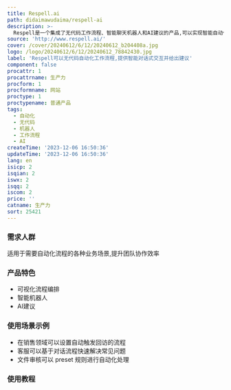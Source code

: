 ```yaml
---
title: Respell.ai
path: didaimawudaima/respell-ai
description: >-
  Respell是一个集成了无代码工作流程、智能聊天机器人和AI建议的产品,可以实现智能自动化很多重复性工作。主要功能包括:可视化搭建自动化流程、基于自然语言交互的机器人、AI驱动的智能建议等。Respell可显著提升工作效率,降低操作成本。
source: 'http://www.respell.ai/'
cover: /cover/20240612/6/12/20240612_b204408a.jpg
logo: /logo/20240612/6/12/20240612_78842430.jpg
label: 'Respell可以无代码自动化工作流程,提供智能对话式交互并给出建议'
component: false
procattr: 1
procattrname: 生产力
procform: 1
procformname: 网站
proctype: 1
proctypename: 普通产品
tags:
  - 自动化
  - 无代码
  - 机器人
  - 工作流程
  - AI
createTime: '2023-12-06 16:50:36'
updateTime: '2023-12-06 16:50:36'
lang: en
isicp: 2
isqian: 2
iswx: 2
isqq: 2
iscom: 2
price: ''
catname: 生产力
sort: 25421
---
```




### 需求人群
适用于需要自动化流程的各种业务场景,提升团队协作效率

### 产品特色
- 可视化流程编排
- 智能机器人
- AI建议

### 使用场景示例
- 在销售领域可以设置自动触发回访的流程
- 客服可以基于对话流程快速解决常见问题
- 文件审核可以 preset 规则进行自动化处理

### 使用教程


  
